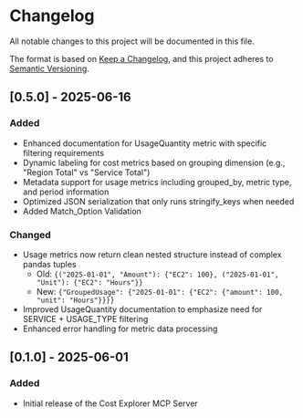 # Changelog

All notable changes to this project will be documented in this file.

The format is based on [Keep a Changelog](https://keepachangelog.com/en/1.0.0/),
and this project adheres to [Semantic Versioning](https://semver.org/spec/v2.0.0.html).

## [0.5.0] - 2025-06-16

### Added
- Enhanced documentation for UsageQuantity metric with specific filtering requirements
- Dynamic labeling for cost metrics based on grouping dimension (e.g., "Region Total" vs "Service Total")
- Metadata support for usage metrics including grouped_by, metric type, and period information
- Optimized JSON serialization that only runs stringify_keys when needed
- Added Match_Option Validation

### Changed
- Usage metrics now return clean nested structure instead of complex pandas tuples
  - Old: `{("2025-01-01", "Amount"): {"EC2": 100}, ("2025-01-01", "Unit"): {"EC2": "Hours"}}`
  - New: `{"GroupedUsage": {"2025-01-01": {"EC2": {"amount": 100, "unit": "Hours"}}}}`
- Improved UsageQuantity documentation to emphasize need for SERVICE + USAGE_TYPE filtering
- Enhanced error handling for metric data processing

## [0.1.0] - 2025-06-01

### Added
- Initial release of the Cost Explorer MCP Server
